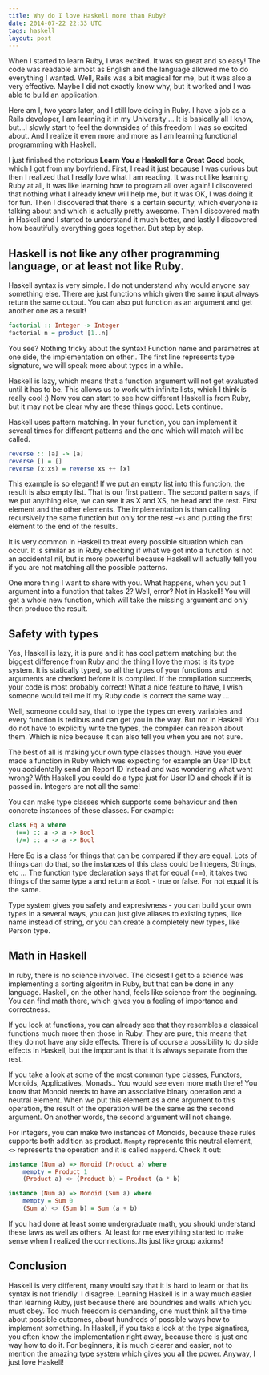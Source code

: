 ```yaml
---
title: Why do I love Haskell more than Ruby?
date: 2014-07-22 22:33 UTC
tags: haskell
layout: post
---
```


When I started to learn Ruby, I was excited. It was so great and so
easy! The code was readable almost as English and the language allowed
me to do everything I wanted. Well, Rails was a bit magical for me, but
it was also a very effective. Maybe I did not exactly know why, but it
worked and I was able to build an application. 

Here am I, two years later, and I still love doing in Ruby. I have a job
as a Rails developer, I am learning it in my University ... It is
basically all I know, but...I slowly start to feel the downsides of this
freedom I was so excited about. And I realize it even more and more as I
am learning functional programming with Haskell.

I just finished the notorious **Learn You a Haskell for a Great Good** book,
which I got from my boyfriend. First, I read it just because I was
curious but then I realized that I really love what I am reading. It was
not like learning Ruby at all, it was like learning how to program all
over again! I discovered that nothing what I already knew will help me,
but it was OK, I was doing it for fun. Then I discovered that there is a
certain security, which everyone is talking about and which is actually
pretty awesome. Then I discovered math in Haskell and I started to
understand it much better, and lastly I discovered how beautifully everything goes together. But
step by step.

## Haskell is not like any other programming language, or at least not like Ruby.
Haskell syntax is very simple. I do not understand why would anyone say
something else. There are just functions which given the same input
always return the same output. You can also put function as an argument
and get another one as a result!


```haskell
factorial :: Integer -> Integer
factorial n = product [1..n]
```

You see? Nothing tricky about the syntax! Function name and parametres
at one side, the implementation on other.. The first line represents type
signature, we will speak more about types in a while.

Haskell is lazy, which means that a function argument will not get
evaluated until it has to be. This allows us to work with infinite
lists, which I think is really cool :) Now you can start to see how
different Haskell is from Ruby, but it may not be clear why are these
things good. Lets continue.

Haskell uses pattern matching. In your function, you can implement it
several times for different patterns and the one which will match will
be called.

```haskell
reverse :: [a] -> [a]
reverse [] = []
reverse (x:xs) = reverse xs ++ [x]
```

This example is so elegant! If we put an empty list into this function,
the result is also empty list. That is our first pattern. The second
pattern says, if we put anything else, we can see it as X and XS, he head
and the rest. First element and the other elements. The implementation
is than calling recursively the same function but only for the rest -`xs`
and putting the first element to the end of the results. 

It is very common in Haskell to treat every possible situation which can
occur. It is similar as in Ruby checking if what we got into a
function is not an accidental nil, but is more powerful because Haskell
will actually tell you if you are not matching all the possible
patterns.

One more thing I want to share with you. What happens, when you put 1
argument into a function that takes 2? Well, error? Not in Haskell! You
will get a whole new function, which will take the missing argument and
only then produce the result.

## Safety with types
Yes, Haskell is lazy, it is pure and it has cool pattern matching but
the biggest difference from Ruby and the thing I love the most is its
type system. It is statically typed, so all the types of your
functions and arguments are checked before it is compiled. If the
compilation succeeds, your code is most probably correct! What a nice
feature to have, I wish someone would tell me if my Ruby code is correct
the same way ... 

Well, someone could say, that to type the types on every variables and
every function is tedious and can get you in the way. But not in
Haskell! You do not have to explicitly write the types, the compiler
can reason about them. Which is nice because it can also tell you when
you are not sure. 

The best of all is making your own type classes though. Have you ever
made a function in Ruby which was expecting for example an User ID but
you accidentally send an Report ID instead and was wondering what went
wrong? With Haskell you could do a type just for User ID and check if it
is passed in. Integers are not all the same!

You can make type classes which supports some behaviour and then
concrete instances of these classes. For example:

```haskell
class Eq a where
  (==) :: a -> a -> Bool
  (/=) :: a -> a -> Bool
```

Here Eq is a class for things that can be compared if they are equal.
Lots of things can do that, so the instances of this class could be
Integers, Strings, etc ... The function type declaration says that for
equal (==), it takes two things of the same type `a` and
return a `Bool` - true or false. For not equal it is the same. 

Type system gives you safety and expresivness - you can build your own
types in a several ways, you can just give aliases to existing types,
like name instead of string, or you can create a completely new types,
like Person type. 

## Math in Haskell
In ruby, there is no science involved. The closest I get to a science was
implementing a sorting algoritm in Ruby, but that can be done in any
language. Haskell, on the other hand, feels like science from the
beginning. You can find math there, which gives you a feeling of
importance and correctness. 

If you look at functions, you can already see that they resembles a
classical functions much more then those in Ruby. They are pure, this
means that they do not have any side effects. There is of course a
possibility to do side effects in Haskell, but the important is that it
is always separate from the rest. 

If you take a look at some of the most common type classes, Functors,
Monoids, Applicatives, Monads.. You would see even more math there! You
know that Monoid needs to have an associative binary operation and a
neutral element. When we put this element as a one argument to this operation, the result of the operation will be the same as the second argument. On another words, the second argument will not change. 

For integers, you can make two instances of Monoids, because these rules
supports both addition as product. `Mempty` represents this neutral
element, `<>` represents the operation and it is called `mappend`.
Check it out:

```haskell
instance (Num a) => Monoid (Product a) where
    mempty = Product 1
    (Product a) <> (Product b) = Product (a * b)

instance (Num a) => Monoid (Sum a) where
    mempty = Sum 0
    (Sum a) <> (Sum b) = Sum (a + b)
```

If you had done at least some undergraduate math, you should understand these
laws as well as others. At least for me everything started to make sense
when I realized the connections..Its just like group axioms!


## Conclusion
Haskell is very different, many would say that it is hard to learn or
that its syntax is not friendly. I disagree. Learning Haskell is in a
way much easier than learning Ruby, just because there are boundries and
walls which you must obey. Too much freedom is demanding, one
must think all the time about possible outcomes, about hundreds of
possible ways how to implement something. In Haskell, if you take a look
at the type signatires, you often know the implementation right away,
because there is just one way how to do it. For beginners, it is much
clearer and easier, not to mention the amazing type system which gives
you all the power. Anyway, I just love Haskell!



